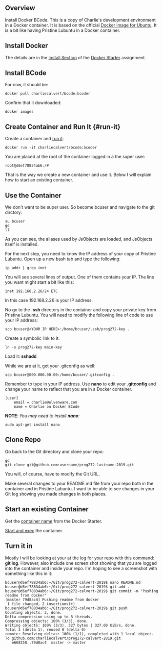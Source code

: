 ## Overview

Install Docker BCode. This is a copy of Charlie's development environment in a Docker container. It is based on the official [Docker image for Ubuntu][diu]. It is a bit like having Pristine Lubuntu in a Docker container.

## Install Docker

The details are in the [Install Section][dsin] of the [Docker Starter][ds] assignment.

## Install BCode

For now, it should be:

    docker pull charliecalvert/bcode:bcoder

Confirm that it downloaded:

    docker images

## Create Container and Run It {#run-it}

Create a container and [run it][dri]:

    docker run -it charliecalvert/bcode:bcoder

You are placed at the root of the container logged in a the super user:

    root@d6ef78834ab6:/#

That is the way we create a new container and use it. Below I will explain how to start an existing container.

## Use the Container

We don't want to be super user. So become bcuser and navigate to the git dirctory:

    su bcuser
    gd
    ll

As you can see, the aliases used by JsObjects are loaded, and JsObjects itself is installed.

For the next step, you need to know the IP address of your copy of Pristine Lubuntu. Open up a new bash tab and type the following:

    ip addr | grep inet

You will see several lines of output. One of them contains your IP. The line you want might start a bit like this:

    inet 192.168.2.26/24 ETC

In this case 192.168.2.26 is your IP address.    

No go to the **.ssh** directory in the container and copy your private key from Pristine Lubuntu. You will need to modify the following line of code to use your IP address:

    scp bcuser@<YOUR IP HERE>:/home/bcuser/.ssh/prog272-key .    

Create a symbolic link to it:

    ln -s prog272-key main-key

Load it: **sshadd**

While we are at it, get your .gitconfig as well:

    scp bcuser@000.000.00.00:/home/bcuser/.gitconfig .

Remember to type in your IP address. Use **nano** to edit your **.gitconfig** and change your name to reflect that you are in a Docker container.

    [user]
    	email = charlie@elvenware.com
    	name = Charlie on Docker BCode

**NOTE**: _You may need to install **nano**:_

    sudo apt-get install nano

## Clone Repo

Go back to the Git directory and clone your repo:

    gd
    git clone git@github.com:username/prog272-lastname-2019.git

You will, of course, have to modify the Git URL.

Make several changes to your README.md file from your repo both in the container and in Pristine Lubuntu. I want to be able to see changes in your Git log showing you made changes in both places.

## Start an existing Container

Get the [container name][dcn] from the Docker Starter.

[Start and exec][sec] the container.

## Turn it in

Mostly I will be looking at your at the log for your repo with this command: **git log**. However, also include one screen shot showing that you are logged into the container and inside your repo. I'm hoping to see a screenshot with something like this in it:

    bcuser@d6ef78834ab6:~/Git/prog272-calvert-2019$ nano README.md
    bcuser@d6ef78834ab6:~/Git/prog272-calvert-2019$ git add .
    bcuser@d6ef78834ab6:~/Git/prog272-calvert-2019$ git commit -m "Pushing readme from docker"
    [master 79d8ac4] Pushing readme from docker
     1 file changed, 2 insertions(+)
    bcuser@d6ef78834ab6:~/Git/prog272-calvert-2019$ git push
    Counting objects: 3, done.
    Delta compression using up to 8 threads.
    Compressing objects: 100% (3/3), done.
    Writing objects: 100% (3/3), 327 bytes | 327.00 KiB/s, done.
    Total 3 (delta 1), reused 0 (delta 0)
    remote: Resolving deltas: 100% (1/1), completed with 1 local object.
    To github.com:charliecalvert/prog272-calvert-2019.git
       e668258..79d8ac4  master -> master

<!--       -->
<!-- links -->
<!--       -->

[dcn]: /teach/assignments/docker/DockerStarter.html#list-containers
[diu]: https://hub.docker.com/_/ubuntu
[ds]: /teach/assignments/docker/DockerStarter
[dri]: /teach/assignments/docker/DockerStarter.html#run-an-image
[dsin]: /teach/assignments/docker/DockerStarter#docker-install
[sec]: /teach/assignments/docker/DockerStarter.html#start-a-container

